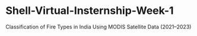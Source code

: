 # Shell-Virtual-Insternship-Week-1
Classification of Fire Types in India Using MODIS Satellite Data (2021–2023)
